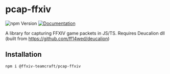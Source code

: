 # pcap-ffxiv

![npm Version](https://img.shields.io/npm/v/@ffxiv-teamcraft/pcap-ffxiv)
[![Documentation](https://img.shields.io/badge/docs-TypeDoc-informational)](https://ffxiv-teamcraft.github.io/pcap-ffxiv/)

A library for capturing FFXIV game packets in JS/TS. Requires Deucalion dll (built from https://github.com/ff14wed/deucalion)

## Installation

`npm i @ffxiv-teamcraft/pcap-ffxiv`

